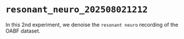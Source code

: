 # `resonant_neuro_202508021212`

In this 2nd experiment, we denoise the `resonant neuro` recording of the OABF dataset.